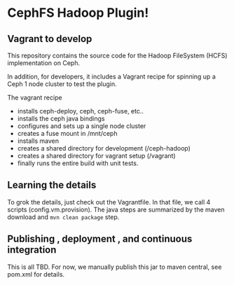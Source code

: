 CephFS Hadoop Plugin!
=====================

## Vagrant to develop ## 

This repository contains the source code for the Hadoop FileSystem (HCFS) implementation on  Ceph.

In addition, for developers, it includes a Vagrant recipe for spinning up a Ceph 1 node cluster to test the plugin.

The vagrant recipe

 - installs ceph-deploy, ceph, ceph-fuse, etc..
 - installs the ceph java bindings
 - configures and sets up a single node cluster
 - creates a fuse mount in /mnt/ceph
 - installs maven
 - creates a shared directory for development (/ceph-hadoop)
 - creates a shared directory for vagrant setup (/vagrant) 
 - finally runs the entire build with unit tests.

## Learning the details ##

To grok the details, just check out the Vagrantfile.  In that file, we call 4 scripts (config.vm.provision).
The java steps are summarized by the maven download and `mvn clean package` step.

## Publishing , deployment , and continuous integration ##

This is all TBD.  For now, we manually publish this jar to maven central, see pom.xml for details.

 
